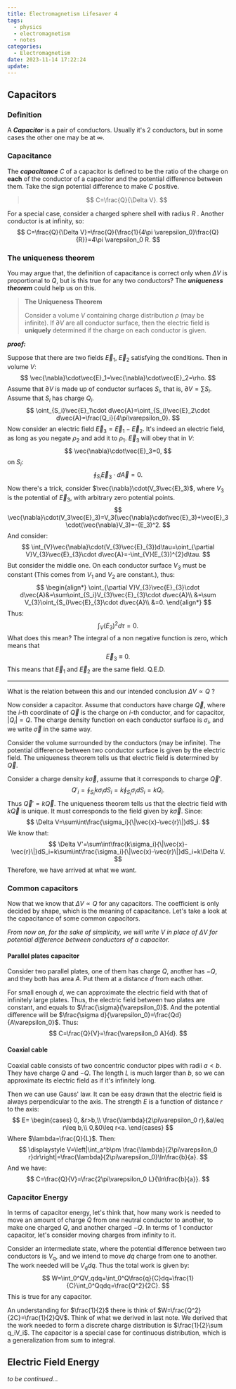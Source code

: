 ```yaml
---
title: Electromagnetism Lifesaver 4
tags:
  - physics
  - electromagnetism
  - notes
categories:
  - Electromagnetism
date: 2023-11-14 17:22:24
update:
---
```



## Capacitors

### Definition

A ***Capacitor*** is a pair of conductors. Usually it's 2 conductors, but in some cases the other one may be at $\infty$.

### Capacitance

The ***capacitance*** $C$ of a capacitor is defined to be the ratio of the charge on **each** of the conductor of a capacitor and the potential difference between them. Take the sign potential difference to make $C$ positive.

> $$
> C=\frac{Q}{\Delta V}.
> $$

For a special case, consider a charged sphere shell with radius $R$ . Another conductor is at infinity, so:
$$
C=\frac{Q}{\Delta V}=\frac{Q}{\frac{1}{4\pi \varepsilon_0}\frac{Q}{R}}=4\pi \varepsilon_0 R.
$$

### The uniqueness theorem

You may argue that, the definition of capacitance is correct only when $\Delta V$ is proportional to $Q$, but is this true for any two conductors? The ***uniqueness theorem*** could help us on this.

> **The Uniqueness Theorem**
>
> Consider a volume $V$ containing charge distribution $\rho$ (may be infinite). If $\partial V$ are all conductor surface, then the electric field is **uniquely** determined if the charge on each conductor is given.

***proof:***

Suppose that there are two fields $\vec{E}_1$, $\vec{E}_2$ satisfying the conditions. Then in volume $V$:
$$
\vec{\nabla}\cdot\vec{E}_1=\vec{\nabla}\cdot\vec{E}_2=\rho.
$$
Assume that $\partial V$ is made up of conductor surfaces $S_i$, that is, $\partial V=\sum S_i$. Assume that $S_i$ has charge $Q_i$.
$$
\oint_{S_i}\vec{E}_1\cdot d\vec{A}=\oint_{S_i}\vec{E}_2\cdot d\vec{A}=\frac{Q_i}{4\pi\varepsilon_0}.
$$
Now consider an electric field $\vec{E}_3=\vec{E}_1-\vec{E}_2$. It's indeed an electric field, as long as you negate $\rho_2$ and add it to $\rho_1$. $\vec{E}_3$ will obey that in $V$:
$$
\vec{\nabla}\cdot\vec{E}_3=0,
$$
on $S_i$:
$$
\oint_{S_i}\vec{E}_3\cdot d\vec{A}=0.
$$
Now there's a trick, consider $\vec{\nabla}\cdot(V_3\vec{E}_3)$, where $V_3$ is the potential of $\vec{E}_3$, with arbitrary zero potential points.
$$
\vec{\nabla}\cdot(V_3\vec{E}_3)=V_3(\vec{\nabla}\cdot\vec{E}_3)+\vec{E}_3\cdot(\vec{\nabla}V_3)=-(E_3)^2.
$$
And consider:
$$
\int_{V}\vec{\nabla}\cdot(V_{3}\vec{E}_{3})d\tau=\oint_{\partial V}V_{3}\vec{E}_{3}\cdot d\vec{A}=-\int_{V}(E_{3})^{2}d\tau.
$$
But consider the middle one. On each conductor surface $V_3$ must be constant (This comes from $V_1$ and $V_2$ are constant.), thus:
$$
\begin{align*}
\oint_{\partial V}V_{3}\vec{E}_{3}\cdot d\vec{A}&=\sum\oint_{S_i}V_{3}\vec{E}_{3}\cdot d\vec{A}\\
&=\sum V_{3}\oint_{S_i}\vec{E}_{3}\cdot d\vec{A}\\
&=0.
\end{align*}
$$
Thus:
$$
\int_{V}(E_{3})^{2}d\tau=0.
$$
What does this mean? The integral of a non negative function is zero, which means that 
$$
\vec{E}_3\equiv 0.
$$
This means that $\vec{E}_1$ and $\vec{E}_2$ are the same field. Q.E.D.

-----

What is the relation between this and our intended conclusion $\Delta V\propto Q$ ? 

Now consider a capacitor. Assume that conductors have charge $\vec{Q}$, where the $i$-th coordinate of $\vec{Q}$ is the charge on $i$-th conductor, and for capacitor, $|Q_i|=Q$. The charge density function on each conductor surface is $\sigma_i$, and we write $\vec{\sigma}$ in the same way.

Consider the volume surrounded by the conductors (may be infinite). The potential difference between two conductor surface is given by the electric field. The uniqueness theorem tells us that electric field is determined by $\vec{Q}$. 

Consider a charge density $k\vec{\sigma}$, assume that it corresponds to charge $\vec{Q}'$.
$$
Q'_i=\oint_{S_i}k\sigma_idS_i=k\oint_{S_i}\sigma_idS_i=kQ_i.
$$
Thus $\vec{Q}'=k\vec{Q}$. The uniqueness theorem tells us that the electric field with $k\vec{Q}$ is unique. It must corresponds to the field given by $k\vec{\sigma}$. Since:
$$
\Delta V=\sum\int\frac{\sigma_i}{\|\vec{x}-\vec{r}\|}dS_i.
$$
We know that:
$$
\Delta V'=\sum\int\frac{k\sigma_i}{\|\vec{x}-\vec{r}\|}dS_i=k\sum\int\frac{\sigma_i}{\|\vec{x}-\vec{r}\|}dS_i=k\Delta V.
$$
Therefore, we have arrived at what we want.

### Common capacitors

Now that we know that $\Delta V\propto Q$ for any capacitors. The coefficient is only decided by shape, which is the meaning of capacitance. Let's take a look at the capacitance of some common capacitors.

*From now on, for the sake of simplicity, we will write $V$ in place of $\Delta V$ for potential difference between conductors of a capacitor.*

#### Parallel plates capacitor

Consider two parallel plates, one of them has charge $Q$, another has $-Q$, and they both has area $A$. Put them at a distance $d$ from each other.

For small enough $d$, we can approximate the electric field with that of infinitely large plates. Thus, the electric field between two plates are constant, and equals to $\frac{\sigma}{\varepsilon_0}$. And the potential difference will be $\frac{\sigma d}{\varepsilon_0}=\frac{Qd}{A\varepsilon_0}$. Thus:
$$
C=\frac{Q}{V}=\frac{\varepsilon_0 A}{d}.
$$

#### Coaxial cable

Coaxial cable consists of two concentric conductor pipes with radii $a<b$. They have charge $Q$ and $-Q$. The length $L$ is much larger than $b$, so we can approximate its electric field as if it's infinitely long. 

Then we can use Gauss' law. It can be easy drawn that the electric field is always perpendicular to the axis. The strength $E$ is a function of distance $r$ to the axis:
$$
E=
\begin{cases}
0, &r>b,\\
\frac{\lambda}{2\pi\varepsilon_0 r},&a\leq r\leq b,\\
0,&0\leq r<a.
\end{cases}
$$
Where $\lambda=\frac{Q}{L}$. Then:
$$
\displaystyle V=\left|\int_a^b\pm \frac{\lambda}{2\pi\varepsilon_0 r}dr\right|=\frac{\lambda}{2\pi\varepsilon_0}\ln\frac{b}{a}.
$$
And we have:
$$
C=\frac{Q}{V}=\frac{2\pi\varepsilon_0 L}{\ln\frac{b}{a}}.
$$

### Capacitor Energy

In terms of capacitor energy, let's think that, how many work is needed to move an amount of charge $Q$ from one neutral conductor to another, to make one charged $Q$, and another charged $-Q$. In terms of 1 conductor capacitor, let's consider moving charges from infinity to it.

Consider an intermediate state, where the potential difference between two conductors is $V_q$, and we intend to move $dq$ charge from one to another. The work needed will be $V_qdq$. Thus the total work is given by:
$$
W=\int_0^QV_qdq=\int_0^Q\frac{q}{C}dq=\frac{1}{C}\int_0^Qqdq=\frac{Q^2}{2C}.
$$
This is true for any capacitor. 

An understanding for $\frac{1}{2}$ there is think of $W=\frac{Q^2}{2C}=\frac{1}{2}QV$. Think of what we derived in last note. We derived that the work needed to form a discrete charge distribution is $\frac{1}{2}\sum q_iV_i$. The capacitor is a special case for continuous distribution, which is a generalization from sum to integral.

## Electric Field Energy

*to be continued...*